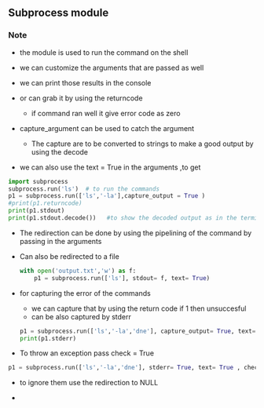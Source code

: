 ## Subprocess module 

### Note 

- the module is used to run the command on the shell
- we can customize the arguments that are passed as well
- we can print those results in the console 
- or can grab it by using the returncode 
  - if command ran well it give error code as zero

- capture_argument can be used to catch the argument 
  - The capture are to be converted to strings to make a good output by using the decode
- we can also use the text = True in the arguments ,to get 

```python
import subprocess
subprocess.run('ls')  # to run the commands
p1 = subprocess.run(['ls','-la'],capture_output = True )
#print(p1.returncode)
print(p1.stdout)
print(p1.stdout.decode())   #to show the decoded output as in the terminal

```

- The redirection can be done by using the pipelining of the command by passing in the arguments

- Can also be redirected to a file 

  ```python
  with open('output.txt','w') as f:
      p1 = subprocess.run(['ls'], stdout= f, text= True)
  ```

- for capturing the error of the commands 

  - we can capture that by using the return code if 1 then unsuccesful
  - can be also captured by stderr

  ```python
  p1 = subprocess.run(['ls','-la','dne'], capture_output= True, text= True)
  print(p1.stderr)
  ```

- To throw an exception pass check = True

```python
p1 = subprocess.run(['ls','-la','dne'], stderr= True, text= True , check = True)
```

- to ignore them use the redirection to NULL

- 